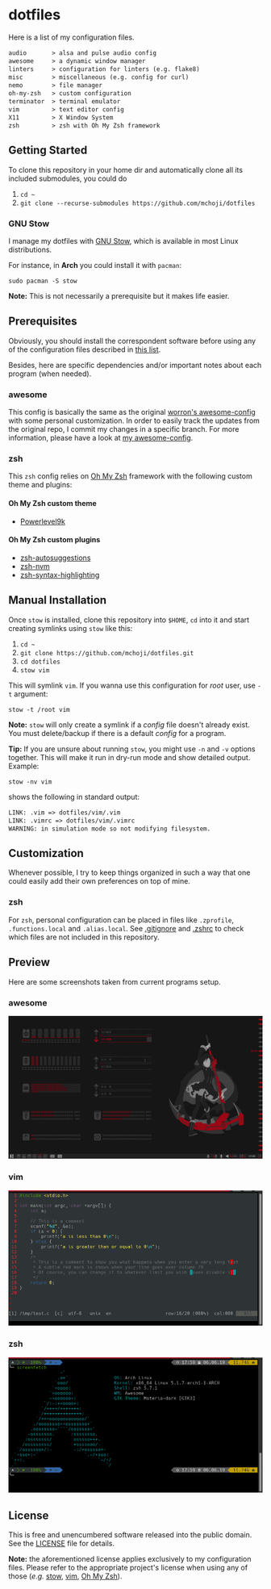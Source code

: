 # dotfiles
Here is a list of my configuration files.
```
audio       > alsa and pulse audio config
awesome     > a dynamic window manager
linters     > configuration for linters (e.g. flake8)
misc        > miscellaneous (e.g. config for curl)
nemo        > file manager
oh-my-zsh   > custom configuration
terminator  > terminal emulator
vim         > text editor config
X11         > X Window System
zsh         > zsh with Oh My Zsh framework
```

## Getting Started
To clone this repository in your home dir and automatically clone all its
included submodules, you could do

1. `cd ~`
2. `git clone --recurse-submodules https://github.com/mchoji/dotfiles`

### GNU Stow
I manage my dotfiles with [GNU Stow](https://www.gnu.org/software/stow/),
which is available in most Linux distributions.

For instance, in **Arch** you could install it with `pacman`:
```
sudo pacman -S stow
```
**Note:** This is not necessarily a prerequisite but it makes life easier.

## Prerequisites
Obviously, you should install the correspondent software before
using any of the configuration files described in [this list](#dotfiles).

Besides, here are specific dependencies and/or important notes about
each program (when needed).

### awesome
This config is basically the same as the original
[worron's awesome-config](https://github.com/worron/awesome-config)
with some personal customization. In order to easily track the updates
from the original repo, I commit my changes in a specific branch.
For more information, please have a look at
[my awesome-config](https://github.com/mchoji/awesome-config).

### zsh
This `zsh` config relies on [Oh My Zsh](https://github.com/robbyrussell/oh-my-zsh)
framework with the following custom theme and plugins:
#### Oh My Zsh custom theme
* [Powerlevel9k](https://github.com/bhilburn/powerlevel9k)

#### Oh My Zsh custom plugins
* [zsh-autosuggestions](https://github.com/zsh-users/zsh-autosuggestions)
* [zsh-nvm](https://github.com/lukechilds/zsh-nvm)
* [zsh-syntax-highlighting](https://github.com/zsh-users/zsh-syntax-highlighting)

## Manual Installation
Once `stow` is installed, clone this repository into `$HOME`,
`cd` into it and start creating symlinks using `stow` like this:

1. `cd ~`
2. `git clone https://github.com/mchoji/dotfiles.git`
3. `cd dotfiles`
4. `stow vim`

This will symlink `vim`. If you wanna use this configuration for _root_ user, use `-t` argument:
```
stow -t /root vim
```
**Note:** `stow` will only create a symlink if a _config_ file doesn't already exist. You must delete/backup if there is a default _config_ for a program.

**Tip:** If you are unsure about running `stow`, you might use `-n` and
`-v` options together. This will make it run in dry-run mode and show
detailed output. Example:
```
stow -nv vim
```
shows the following in standard output:
```
LINK: .vim => dotfiles/vim/.vim
LINK: .vimrc => dotfiles/vim/.vimrc
WARNING: in simulation mode so not modifying filesystem.
```

## Customization
Whenever possible, I try to keep things organized in such a way
that one could easily add their own preferences on top of mine.

### zsh
For `zsh`, personal configuration can be placed in files like
`.zprofile`, `.functions.local` and `.alias.local`.
See [.gitignore](.gitignore) and [.zshrc](zsh/.zshrc) to check which
files are not included in this repository.

## Preview
Here are some screenshots taken from current programs setup.

### awesome
![awesome](https://raw.githubusercontent.com/mchoji/dotfiles/b63a01c3782ae14588cf0fc7c4ba5c17a3f3a1f7/awesome.png)

### vim
![vim](https://raw.githubusercontent.com/mchoji/dotfiles/a972b2c5c1131fd9e0eb4fa88b7945a0394273bb/vim.png)

### zsh
![zsh](https://raw.githubusercontent.com/mchoji/dotfiles/6194ce0af609e0ef77c6ecc6c692205d1f67f8d8/zsh.png)

## License
This is free and unencumbered software released into the public domain.
See the [LICENSE](LICENSE) file for details.

**Note:** the aforementioned license applies exclusively to my configuration files.
Please refer to the appropriate project's license when using any of
those (_e.g._ [stow](https://www.gnu.org/software/stow/),
[vim](https://www.vim.org/),
[Oh My Zsh](https://github.com/robbyrussell/oh-my-zsh)).
